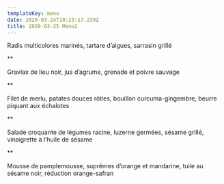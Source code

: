 ```yaml
---
templateKey: menu
date: 2020-03-24T18:23:17.239Z
title: 2020-03-25 Menu2
---
```

Radis multicolores marinés, tartare d’algues, sarrasin grillé

\*\*

Gravlax de lieu noir, jus d’agrume, grenade et poivre sauvage

\*\*

Filet de merlu, patates douces rôties, bouillon curcuma-gingembre, beurre piquant aux échalotes

\*\*

Salade croquante de légumes racine, luzerne germées, sésame grillé, vinaigrette à l’huile de sésame

\*\*

Mousse de pamplemousse, suprêmes d’orange et mandarine, tuile au sésame noir, réduction orange-safran